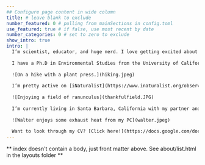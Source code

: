 ```yaml
---
## Configure page content in wide column
title: # leave blank to exclude
number_featured: 0 # pulling from mainSections in config.toml
use_featured: true # if false, use most recent by date
number_categories: 0 # set to zero to exclude
show_intro: true
intro: |
  I’m scientist, educator, and huge nerd. I love getting excited about nature and data, and helping other people get excited about those things too. 
  
  I have a Ph.D in Environmental Studies from the University of California, Santa Cruz in 2020, and a B.S. of Aquatic Biology from the University of California, Santa Barbara. I’m an ecologist by training, but have dabbled in botany, pedagogy, and data science.
  
  ![On a hike with a plant press.](hiking.jpeg)
  
  I’m pretty active on [iNaturalist](https://www.inaturalist.org/observations?place_id=any&user_id=castillejajosie&verifiable=any), and love getting involved in community science efforts.
  
  ![Enjoying a field of ranunculus](thankfulfield.JPG)
  
  I’m currently living in Santa Barbara, California with my partner and cat (Walter) and ball python (Steve), but we’re moving up to Portland, Oregon soon.
  
  ![Walter enjoys some exhaust heat from my PC](walter.jpeg)
  
  Want to look through my CV? [Click here!](https://docs.google.com/document/d/1IVgTIOtMJ4LZAIPqM4Pr6L2Ps6Yh9HUO0hZ1q5XHVkg/edit?usp=sharing)
---
```

** index doesn't contain a body, just front matter above.
See about/list.html in the layouts folder **